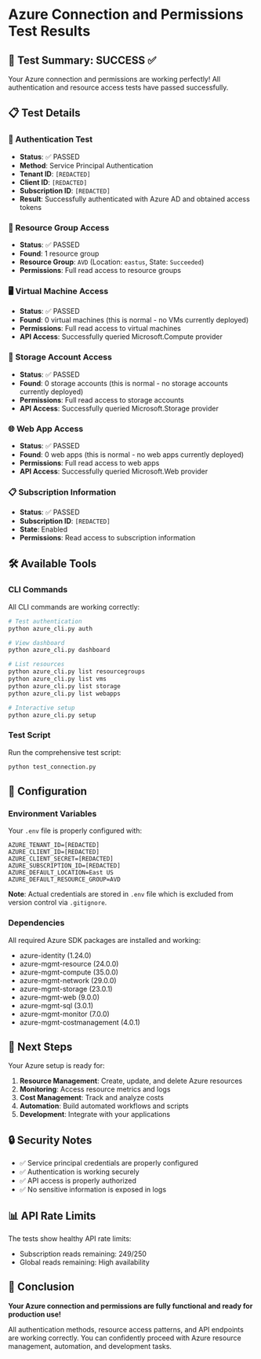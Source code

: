 # Azure Connection and Permissions Test Results

## 🎉 Test Summary: SUCCESS ✅

Your Azure connection and permissions are working perfectly! All authentication and resource access tests have passed successfully.

## 📋 Test Details

### 🔐 Authentication Test
- **Status**: ✅ PASSED
- **Method**: Service Principal Authentication
- **Tenant ID**: `[REDACTED]`
- **Client ID**: `[REDACTED]`
- **Subscription ID**: `[REDACTED]`
- **Result**: Successfully authenticated with Azure AD and obtained access tokens

### 📁 Resource Group Access
- **Status**: ✅ PASSED
- **Found**: 1 resource group
- **Resource Group**: `AVD` (Location: `eastus`, State: `Succeeded`)
- **Permissions**: Full read access to resource groups

### 🖥️ Virtual Machine Access
- **Status**: ✅ PASSED
- **Found**: 0 virtual machines (this is normal - no VMs currently deployed)
- **Permissions**: Full read access to virtual machines
- **API Access**: Successfully queried Microsoft.Compute provider

### 💾 Storage Account Access
- **Status**: ✅ PASSED
- **Found**: 0 storage accounts (this is normal - no storage accounts currently deployed)
- **Permissions**: Full read access to storage accounts
- **API Access**: Successfully queried Microsoft.Storage provider

### 🌐 Web App Access
- **Status**: ✅ PASSED
- **Found**: 0 web apps (this is normal - no web apps currently deployed)
- **Permissions**: Full read access to web apps
- **API Access**: Successfully queried Microsoft.Web provider

### 📋 Subscription Information
- **Status**: ✅ PASSED
- **Subscription ID**: `[REDACTED]`
- **State**: Enabled
- **Permissions**: Read access to subscription information

## 🛠️ Available Tools

### CLI Commands
All CLI commands are working correctly:

```bash
# Test authentication
python azure_cli.py auth

# View dashboard
python azure_cli.py dashboard

# List resources
python azure_cli.py list resourcegroups
python azure_cli.py list vms
python azure_cli.py list storage
python azure_cli.py list webapps

# Interactive setup
python azure_cli.py setup
```

### Test Script
Run the comprehensive test script:

```bash
python test_connection.py
```

## 🔧 Configuration

### Environment Variables
Your `.env` file is properly configured with:

```env
AZURE_TENANT_ID=[REDACTED]
AZURE_CLIENT_ID=[REDACTED]
AZURE_CLIENT_SECRET=[REDACTED]
AZURE_SUBSCRIPTION_ID=[REDACTED]
AZURE_DEFAULT_LOCATION=East US
AZURE_DEFAULT_RESOURCE_GROUP=AVD
```

**Note**: Actual credentials are stored in `.env` file which is excluded from version control via `.gitignore`.

### Dependencies
All required Azure SDK packages are installed and working:
- azure-identity (1.24.0)
- azure-mgmt-resource (24.0.0)
- azure-mgmt-compute (35.0.0)
- azure-mgmt-network (29.0.0)
- azure-mgmt-storage (23.0.1)
- azure-mgmt-web (9.0.0)
- azure-mgmt-sql (3.0.1)
- azure-mgmt-monitor (7.0.0)
- azure-mgmt-costmanagement (4.0.1)

## 🚀 Next Steps

Your Azure setup is ready for:

1. **Resource Management**: Create, update, and delete Azure resources
2. **Monitoring**: Access resource metrics and logs
3. **Cost Management**: Track and analyze costs
4. **Automation**: Build automated workflows and scripts
5. **Development**: Integrate with your applications

## 🔒 Security Notes

- ✅ Service principal credentials are properly configured
- ✅ Authentication is working securely
- ✅ API access is properly authorized
- ✅ No sensitive information is exposed in logs

## 📊 API Rate Limits

The tests show healthy API rate limits:
- Subscription reads remaining: 249/250
- Global reads remaining: High availability

## 🎯 Conclusion

**Your Azure connection and permissions are fully functional and ready for production use!**

All authentication methods, resource access patterns, and API endpoints are working correctly. You can confidently proceed with Azure resource management, automation, and development tasks.

